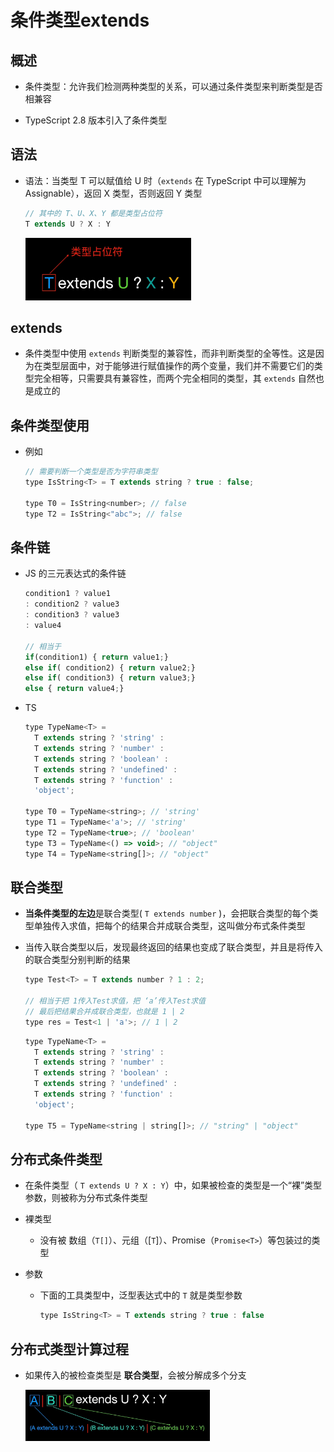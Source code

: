 # 条件类型extends

## 概述

+ 条件类型：允许我们检测两种类型的关系，可以通过条件类型来判断类型是否相兼容

+ TypeScript 2.8 版本引入了条件类型

## 语法

+ 语法：当类型 T 可以赋值给 U 时（`extends` 在 TypeScript 中可以理解为 Assignable），返回 X 类型，否则返回 Y 类型

  ```js
  // 其中的 T、U、X、Y 都是类型占位符
  T extends U ? X : Y
  ```

  ![](image/image_4sdTxpy8K4.png)

## extends

+ 条件类型中使用 `extends` 判断类型的兼容性，而非判断类型的全等性。这是因为在类型层面中，对于能够进行赋值操作的两个变量，我们并不需要它们的类型完全相等，只需要具有兼容性，而两个完全相同的类型，其 `extends` 自然也是成立的

## 条件类型使用

+ 例如

  ```js
  // 需要判断一个类型是否为字符串类型
  type IsString<T> = T extends string ? true : false;

  type T0 = IsString<number>; // false
  type T2 = IsString<"abc">; // false

  ```

## 条件链

+ JS 的三元表达式的条件链

  ```js
  condition1 ? value1
  : condition2 ? value3
  : condition3 ? value3
  : value4

  // 相当于
  if(condition1) { return value1;}
  else if( condition2) { return value2;}
  else if( condition3) { return value3;}
  else { return value4;}

  ```

+ TS

  ```js
  type TypeName<T> =
    T extends string ? 'string' :
    T extends string ? 'number' :
    T extends string ? 'boolean' :
    T extends string ? 'undefined' :
    T extends string ? 'function' :
    'object';

  type T0 = TypeName<string>; // 'string'
  type T1 = TypeName<'a'>; // 'string'
  type T2 = TypeName<true>; // 'boolean'
  type T3 = TypeName<() => void>; // "object"
  type T4 = TypeName<string[]>; // "object"
  ```

## 联合类型

+ **当条件类型的左边**是联合类型( `T extends number` )，会把联合类型的每个类型单独传入求值，把每个的结果合并成联合类型，这叫做分布式条件类型

+ 当传入联合类型以后，发现最终返回的结果也变成了联合类型，并且是将传入的联合类型分别判断的结果

  ```js
  type Test<T> = T extends number ? 1 : 2;

  // 相当于把 1传入Test求值，把 ‘a’传入Test求值
  // 最后把结果合并成联合类型，也就是 1 | 2
  type res = Test<1 | 'a'>; // 1 | 2
  ```

  ```js
  type TypeName<T> =
    T extends string ? 'string' :
    T extends string ? 'number' :
    T extends string ? 'boolean' :
    T extends string ? 'undefined' :
    T extends string ? 'function' :
    'object';

  type T5 = TypeName<string | string[]>; // "string" | "object"
  ```

## 分布式条件类型

+ 在条件类型（ `T extends U ? X : Y`）中，如果被检查的类型是一个“裸”类型参数，则被称为分布式条件类型

+ 裸类型

    + 没有被 数组（`T[]`）、元组（\[`T`]）、Promise（`Promise<T>`）等包装过的类型

+ 参数

    + 下面的工具类型中，泛型表达式中的 `T` 就是类型参数

      ```js
      type IsString<T> = T extends string ? true : false
      ```

## 分布式类型计算过程

+ 如果传入的被检查类型是 **联合类型**，会被分解成多个分支

  ![](image/image_rynVHVpQfI.png)
